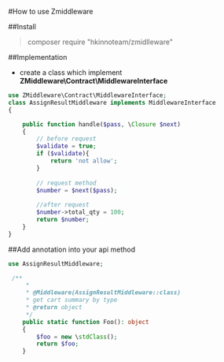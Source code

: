 #How to use Zmiddleware  

##Install  
> composer require "hkinnoteam/zmidlleware"  

##Implementation
* create a class which implement **ZMiddleware\Contract\MiddlewareInterface**
```php
use ZMiddleware\Contract\MiddlewareInterface;
class AssignResultMiddleware implements MiddlewareInterface
{

    public function handle($pass, \Closure $next)
    {
        // before request
        $validate = true;
        if ($validate){
            return 'not allow';
        }
        
        // request method
        $number = $next($pass);
        
        //after request
        $number->total_qty = 100;
        return $number;
    }
}
```
##Add annotation into your api method
```php
use AssignResultMiddleware;

 /**
     *
     * @Middleware(AssignResultMiddleware::class)
     * get cart summary by type
     * @return object
     */
    public static function Foo(): object
    {
        $foo = new \stdClass();
        return $foo;
    }
```